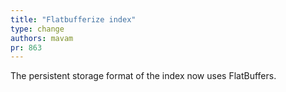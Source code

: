 ```yaml
---
title: "Flatbufferize index"
type: change
authors: mavam
pr: 863
---
```


The persistent storage format of the index now uses FlatBuffers.
